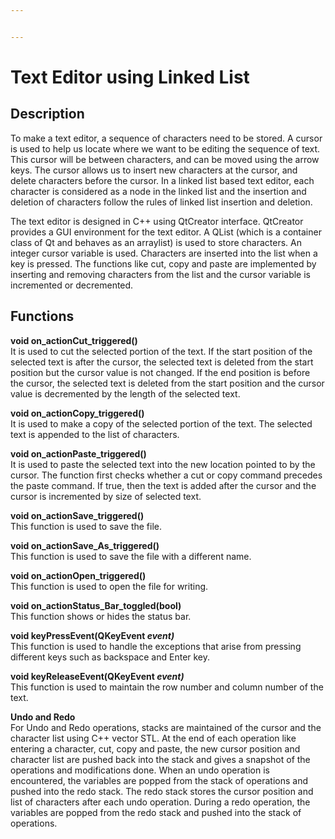 ```yaml
---


---
```


<h1 id="text-editor-using-linked-list">Text Editor using Linked List</h1>
<h2 id="description">Description</h2>
<p>To make a text editor, a sequence of characters need to be stored. A cursor is used to help us locate where we want to be editing the sequence of text. This cursor will be between characters, and can be moved using the arrow keys. The cursor allows us to insert new characters at the cursor, and delete characters before the cursor. In a linked list based text editor, each character is considered as a node in the linked list and the insertion and deletion of characters follow the rules of linked list insertion and deletion.</p>
<p>The text editor is designed in C++ using QtCreator interface. QtCreator provides a GUI environment for the text editor. A QList (which is a container class of Qt and behaves as an arraylist) is used to store characters. An integer cursor variable is used. Characters are inserted into the list when a key is pressed. The functions like cut, copy and paste are implemented by inserting and removing characters from the list and the cursor variable is incremented or decremented.</p>
<h2 id="functions">Functions</h2>
<p><strong>void on_actionCut_triggered()</strong><br>
It is used to cut the selected portion of the text. If the start position of the selected text is after the cursor, the selected text is deleted from the start position but the cursor value is not changed. If the end position is before the cursor, the selected text is deleted from the start position and the cursor value is decremented by the length of the selected text.</p>
<p><strong>void on_actionCopy_triggered()</strong><br>
It is used to make a copy of the selected portion of the text. The selected text is appended to the list of characters.</p>
<p><strong>void on_actionPaste_triggered()</strong><br>
It is used to paste the selected text into the new location pointed to by the cursor. The function first checks whether a cut or copy command precedes the paste command. If true, then the text is added after the cursor and the cursor is incremented by size of selected text.</p>
<p><strong>void on_actionSave_triggered()</strong><br>
This function is used to save the file.</p>
<p><strong>void on_actionSave_As_triggered()</strong><br>
This function is used to save the file with a different name.</p>
<p><strong>void on_actionOpen_triggered()</strong><br>
This function is used to open the file for writing.</p>
<p><strong>void on_actionStatus_Bar_toggled(bool)</strong><br>
This function shows or hides the status bar.</p>
<p><strong>void keyPressEvent(QKeyEvent  <em>event)</em></strong><br>
This function is used to handle the exceptions that arise from pressing different keys such as backspace and Enter key.</p>
<p><strong>void keyReleaseEvent(QKeyEvent  <em>event)</em></strong><br>
This function is used to maintain the row number and column number of the text.</p>
<p><strong>Undo and Redo</strong><br>
For Undo and Redo operations, stacks are maintained of the cursor and the character list using C++ vector STL. At the end of each operation like entering a character, cut, copy and paste, the new cursor position and character list are pushed back into the stack and gives a snapshot of the operations and modifications done. When an undo operation is encountered, the variables are popped from the stack of operations and pushed into the redo stack. The redo stack stores the cursor position and list of characters after each undo operation. During a redo operation, the variables are popped from the redo stack and pushed into the stack of operations.</p>


